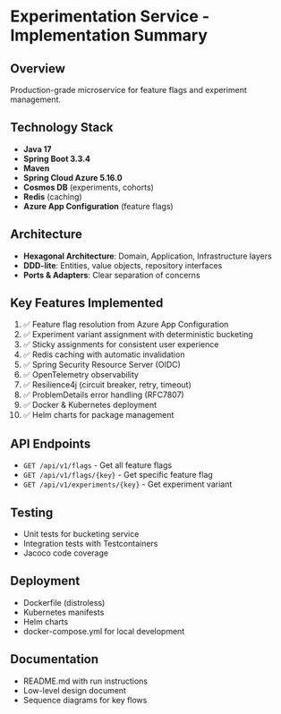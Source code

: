 # Experimentation Service - Implementation Summary

## Overview
Production-grade microservice for feature flags and experiment management.

## Technology Stack
- **Java 17**
- **Spring Boot 3.3.4**
- **Maven**
- **Spring Cloud Azure 5.16.0**
- **Cosmos DB** (experiments, cohorts)
- **Redis** (caching)
- **Azure App Configuration** (feature flags)

## Architecture
- **Hexagonal Architecture**: Domain, Application, Infrastructure layers
- **DDD-lite**: Entities, value objects, repository interfaces
- **Ports & Adapters**: Clear separation of concerns

## Key Features Implemented
1. ✅ Feature flag resolution from Azure App Configuration
2. ✅ Experiment variant assignment with deterministic bucketing
3. ✅ Sticky assignments for consistent user experience
4. ✅ Redis caching with automatic invalidation
5. ✅ Spring Security Resource Server (OIDC)
6. ✅ OpenTelemetry observability
7. ✅ Resilience4j (circuit breaker, retry, timeout)
8. ✅ ProblemDetails error handling (RFC7807)
9. ✅ Docker & Kubernetes deployment
10. ✅ Helm charts for package management

## API Endpoints
- `GET /api/v1/flags` - Get all feature flags
- `GET /api/v1/flags/{key}` - Get specific feature flag
- `GET /api/v1/experiments/{key}` - Get experiment variant

## Testing
- Unit tests for bucketing service
- Integration tests with Testcontainers
- Jacoco code coverage

## Deployment
- Dockerfile (distroless)
- Kubernetes manifests
- Helm charts
- docker-compose.yml for local development

## Documentation
- README.md with run instructions
- Low-level design document
- Sequence diagrams for key flows

